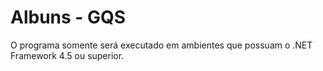 # Albuns - GQS

O programa somente será executado em ambientes que possuam o .NET Framework 4.5 ou superior.
